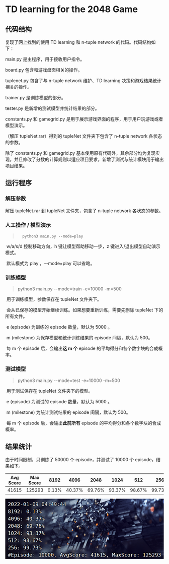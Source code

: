 # TD learning for the 2048 Game	



## 代码结构		
复现了网上找到的使用 TD learning 和 n-tuple network 的代码。代码结构如下：

main.py 是主程序，用于接收用户指令。

board.py 包含和游戏盘面相关的操作。

tuplenet.py 包含了与 n-tuple network 维护、TD learning 决策和游戏结果统计相关的操作。

trainer.py 是训练模型的部分。

tester.py 是新增的测试模型并统计结果的部分。

constants.py 和 gamegrid.py 是用于展示游戏界面的程序，用于用户玩游戏或者模型演示。

（解压 tupleNet.rar）得到的 tupleNet 文件夹下包含了 n-tuple network 各状态的参数。

除了 constants.py 和 gamegrid.py 基本使用原有代码外，其余部分均为复现实现，并且修改了分数的计算规则以适应项目要求，新增了测试与统计模块用于输出项目结果。



## 运行程序



### 解压参数

解压 tupleNet.rar 到 tupleNet 文件夹，包含了 n-tuple network 各状态的参数。



### 人工操作 / 模型演示

>		python3 main.py --mode=play

​		w/a/s/d 控制移动方向，h 键让模型帮助移动一步，z 键进入/退出模型自动演示模式。 

​		默认模式为 play ，--mode=play 可以省略。



### 训练模型

>	python3 main.py --mode=train -e=10000 -m=500

​		用于训练模型，参数保存在 tupleNet 文件夹下。

​		会从已保存的模型开始继续训练。如果想要重新训练，需要先删除 tupleNet 下的所有文件。

​		e (episode) 为训练的 episode 数量，默认为 5000 。

​		m (milestone) 为保存模型和统计训练结果的 episode 间隔，默认为 500。

​		每 m 个 episode 后，会输出**这 m 个** episode 的平均得分和各个数字块的合成概率。



### 测试模型

>	python3 main.py --mode=test -e=10000 -m=500

​		用于测试保存在 tupleNet 文件夹下的模型。

​		e (episode) 为测试的 episode 数量，默认为 5000 。

​		m (milestone) 为统计测试结果的 episode 间隔，默认为 500。

​		每 m 个 episode 后，会输出**此前所有** episode 的平均得分和各个数字块的合成概率。



## 结果统计

由于时间限制，只训练了 50000 个 episode，并测试了 10000 个 episode，结果如下。

| Avg Score | Max Score | 8192  | 4096   | 2048   | 1024   | 512    | 256    |
| --------- | --------- | ----- | ------ | ------ | ------ | ------ | ------ |
| 41615     | 125293    | 0.13% | 40.37% | 69.76% | 93.37% | 98.67% | 99.73% |

![result](result.png)


